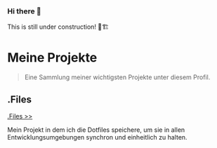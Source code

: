 ### Hi there 👋

This is still under construction! 🚧🏗

# Meine Projekte

> Eine Sammlung meiner wichtigsten Projekte unter diesem Profil.

## .Files

[.Files >>](https://github.com/Lukas412/.files)

Mein Projekt in dem ich die Dotfiles speichere, um sie in allen Entwicklungsumgebungen synchron und einheitlich zu halten.


<!--
**Lukas412/Lukas412** is a ✨ _special_ ✨ repository because its `README.md` (this file) appears on your GitHub profile.

Here are some ideas to get you started:

- 🔭 I’m currently working on ...
- 🌱 I’m currently learning ...
- 👯 I’m looking to collaborate on ...
- 🤔 I’m looking for help with ...
- 💬 Ask me about ...
- 📫 How to reach me: ...
- 😄 Pronouns: ...
- ⚡ Fun fact: ...
-->
